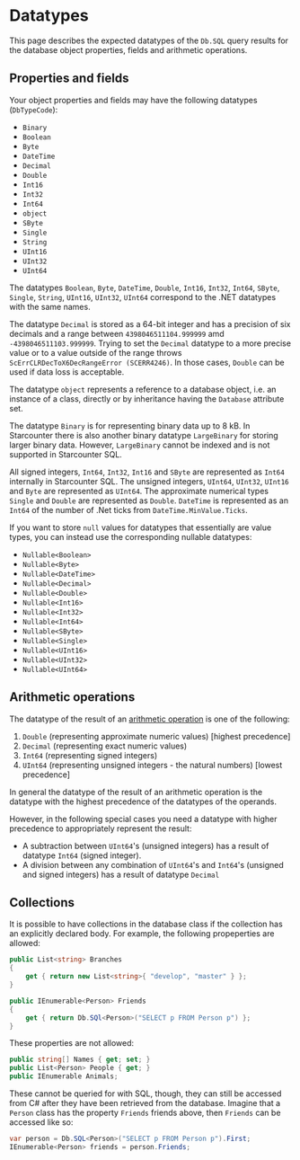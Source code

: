 # Datatypes

This page describes the expected datatypes of the `Db.SQL` query results for the database object properties, fields and arithmetic operations.

## Properties and fields

Your object properties and fields may have the following datatypes (`DbTypeCode`):

* `Binary`
* `Boolean`
* `Byte`
* `DateTime` 
* `Decimal`
* `Double`
* `Int16`
* `Int32`
* `Int64`
* `object`
* `SByte`
* `Single`
* `String`
* `UInt16`
* `UInt32`
* `UInt64`

The datatypes `Boolean`, `Byte`, `DateTime`, `Double`, `Int16`, `Int32`, `Int64`, `SByte`, `Single`, `String`, `UInt16`, `UInt32`, `UInt64` correspond to the .NET datatypes with the same names.

The datatype `Decimal` is stored as a 64-bit integer and has a precision of six decimals and a range between `4398046511104.999999` amd `-4398046511103.999999`. Trying to set the `Decimal` datatype to a more precise value or to a value outside of the range throws `ScErrCLRDecToX6DecRangeError (SCERR4246)`. In those cases, `Double` can be used if data loss is acceptable.

The datatype `object` represents a reference to a database object, i.e. an instance of a class, directly or by inheritance having the `Database` attribute set.

The datatype `Binary` is for representing binary data up to 8 kB. In Starcounter there is also another binary datatype `LargeBinary` for storing larger binary data. However, `LargeBinary` cannot be indexed and is not supported in Starcounter SQL.

All signed integers, `Int64`, `Int32`, `Int16` and `SByte` are represented as `Int64` internally in Starcounter SQL. The unsigned integers, `UInt64`, `UInt32`, `UInt16` and `Byte` are represented as `UInt64`. The approximate numerical types `Single` and `Double` are represented as `Double`. `DateTime` is represented as an `Int64` of the number of .Net ticks from `DateTime.MinValue.Ticks`.

If you want to store `null` values for datatypes that essentially are value types, you can instead use the corresponding nullable datatypes:

* `Nullable<Boolean>`
* `Nullable<Byte>`
* `Nullable<DateTime>`
* `Nullable<Decimal>`
* `Nullable<Double>`
* `Nullable<Int16>`
* `Nullable<Int32>`
* `Nullable<Int64>`
* `Nullable<SByte>`
* `Nullable<Single>`
* `Nullable<UInt16>`
* `Nullable<UInt32>`
* `Nullable<UInt64>`

## Arithmetic operations

The datatype of the result of an [arithmetic operation](/guides/SQL/data-operators/) is one of the following:

1. `Double` (representing approximate numeric values) [highest precedence]
2. `Decimal` (representing exact numeric values)
3. `Int64` (representing signed integers)
4. `UInt64` (representing unsigned integers - the natural numbers) [lowest precedence]

In general the datatype of the result of an arithmetic operation is the datatype with the highest precedence of the datatypes of the operands.

However, in the following special cases you need a datatype with higher precedence to appropriately represent the result:

- A subtraction between `UInt64`'s (unsigned integers) has a result of datatype `Int64` (signed integer).
- A division between any combination of `UInt64`'s and `Int64`'s (unsigned and signed integers) has a result of datatype `Decimal`

## Collections

It is possible to have collections in the database class if the collection has an explicitly declared body. For example, the following propeperties are allowed:

```cs
public List<string> Branches 
{
    get { return new List<string>{ "develop", "master" } };
}

public IEnumerable<Person> Friends
{
    get { return Db.SQl<Person>("SELECT p FROM Person p") };
}
```

These properties are not allowed:

```cs
public string[] Names { get; set; }
public List<Person> People { get; }
public IEnumerable Animals;
```

These cannot be queried for with SQL, though, they can still be accessed from C# after they have been retrieved from the database. Imagine that a `Person` class has the property `Friends` friends above, then `Friends` can be accessed like so:
```cs
var person = Db.SQL<Person>("SELECT p FROM Person p").First;
IEnumerable<Person> friends = person.Friends;
```